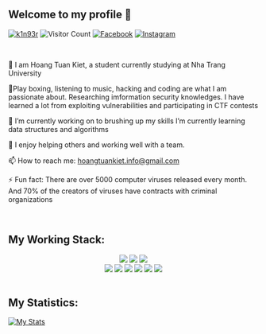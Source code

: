 ## Welcome to my profile 👋

[![k1n93r](https://img.shields.io/website?color=blue&label=k1n93r&style=flat&up_message=Online&url=https://www.facebook.com/KIET.IT.0106)](https://www.facebook.com/KIET.IT.0106)
![Visitor Count](https://komarev.com/ghpvc/?username=k1n93r&color=blue&logo=flat)
[![Facebook](https://img.shields.io/badge/k1n93r-black?style=flat&logo=Facebook&logoColor=blue/)](https://www.facebook.com/KIET.IT.0106)
[![Instagram](https://img.shields.io/badge/k1n93r-black?style=flat&logo=Instagram&logoColor=pink)](https://www.instagram.com/k1n93r/)

<br>

🔭 I am Hoang Tuan Kiet, a student currently studying at Nha Trang University

🧩Play boxing, listening to music, hacking and coding are what I am passionate about. Researching imformation security knowledges. I have learned a lot from exploiting vulnerabilities and participating in CTF contests

🌱 I’m currently working on to brushing up my skills I’m currently learning data structures and algorithms

🤝 I enjoy helping others and working well with a team. 

📫 How to reach me: hoangtuankiet.info@gmail.com


⚡ Fun fact: There are over 5000 computer viruses released every month. And 70% of the creators of viruses have contracts with criminal organizations

<br>

## My Working Stack:

<div align="center">
    <img src="https://img.shields.io/badge/-C++-000000?&style=flat&logo=c%2B%2B&logoColor=0277BD" />
    <img src="https://img.shields.io/badge/-C-000000?&style=flat&logo=c&logoColor=5968BA" />
    <img src="https://img.shields.io/badge/-Python-000000?style=flat&logo=python&logoColorhalf=396E9B" /> <br>
    <img src="https://img.shields.io/badge/-HTML-000000?&style=flat&logo=html5&logoColor=E44D26" />
    <img src="https://img.shields.io/badge/-CSS-000000?&style=flat&logo=css3&logoColor=42A5F5" />
    <img src="https://img.shields.io/badge/-JavaScript-000000?style=flat&logo=javascript&logoColor=FFCA28" />
    <img src="https://img.shields.io/badge/-MySQL-000000?style=flat&logo=mysql&logoColor=E6892E" />
    <img src="https://img.shields.io/badge/-git-000000?&style=flat&logo=git&logoColor=E64A19" />
    <img src="https://img.shields.io/badge/-Github-000000?style=flat&logo=github&logoColor=DEDEDF" />
</div>

<br />

## My Statistics:

[![My Stats](https://github-readme-stats.vercel.app/api?username=k1n93r&show_icons=true&title_color=fe6287&icon_color=fe6287&text_color=ffffff&bg_color=0a192f&count_private=true)](https://github.com/k1n93r?tab=repositories)
<!-- - 🤔 I’m looking for help with  -->
